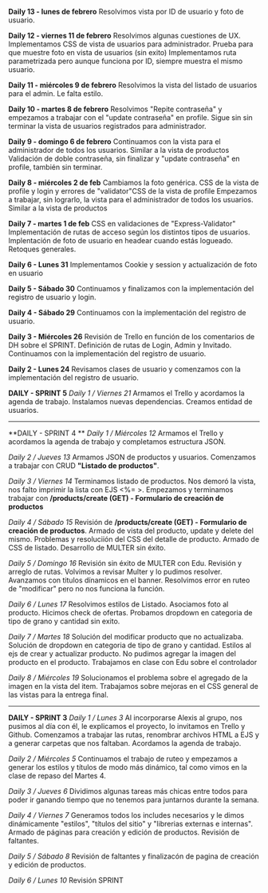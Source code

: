 **Daily 13 - lunes de febrero**
Resolvimos vista por ID de usuario y foto de usuario.

**Daily 12 - viernes 11 de febrero**
Resolvimos algunas cuestiones de UX.
Implementamos CSS de vista de usuarios para administrador.
Prueba para que muestre foto en vista de usuarios (sin exito)
Implementamos ruta parametrizada pero aunque funciona por ID, siempre muestra el mismo usuario.

**Daily 11 - miércoles 9 de febrero**
Resolvimos la vista del listado de usuarios para el admin. Le falta estilo. 

**Daily 10 - martes 8 de febrero**
Resolvimos "Repite contraseña" y empezamos a trabajar con el "update contraseña" en profile. Sigue sin  sin terminar la vista de usuarios registrados para administrador.

**Daily 9 - domingo 6 de febrero**
Continuamos con  la vista para el administrador de todos los usuarios. Similar a la vista de productos
Validación de doble contraseña, sin finalizar y "update contraseña" en profile, también sin terminar.

**Daily 8 - miércoles  2 de feb**
Cambiamos la foto genérica.
CSS de la vista de profile y login y errores de "validator"CSS de la vista de profile
Empezamos a trabajar, sin lograrlo, la vista para el administrador de todos los usuarios. Similar a la vista de productos

**Daily 7 - martes  1 de feb**
CSS en validaciones de "Express-Validator" 
Implementación de rutas de acceso según los distintos tipos de usuarios.
Implentación de foto de usuario en headear cuando estás logueado.
Retoques generales.

**Daily 6 - Lunes 31**
Implementamos Cookie y session y actualización de foto en usuario


**Daily 5 - Sábado 30**
Continuamos y finalizamos con la implementación del registro de usuario y login.

**Daily 4 - Sábado 29**
Continuamos con la implementación del registro de usuario.

**Daily 3 - Miércoles 26**
Revisión de Trello en función de los comentarios de DH sobre el SPRINT.
Definición de rutas de Login, Admin y Invitado.
Continuamos con la implementación del registro de usuario.

**Daily 2 - Lunes 24**
Revisamos clases de usuario y comenzamos con la implementación del registro de usuario.

**DAILY - SPRINT 5** 
*Daily 1 / Viernes 21*
Armamos el Trello y acordamos la agenda de trabajo.
Instalamos nuevas dependencias. Creamos entidad de usuarios.


------------------------------------------

**DAILY - SPRINT 4 **
*Daily 1 / Miércoles 12*
Armamos el Trello y acordamos la agenda de trabajo y completamos estructura JSON.

*Daily 2 / Jueves 13*
Armamos JSON de productos y usuarios. Comenzamos a trabajar con CRUD **"Listado de productos"**.

*Daily 3 / Viernes 14*
Terminamos listado de productos. Nos demoró la vista, nos falto imprimir la lista con EJS <%= >.
Empezamos y terminamos trabajar con **/products/create (GET) - Formulario de creación de productos**

*Daily 4 / Sábado 15*
Revisión de **/products/create (GET) - Formulario de creación de productos**. 
Armado de vista del producto, update y delete del mismo. 
Problemas y resoluciión del CSS del detalle de producto.
Armado de CSS de listado.
Desarrollo de MULTER sin éxito.

*Daily 5 / Domingo 16*
Revisión sin éxito de MULTER con Edu.
Revisión y arreglo de rutas.
Volvimos a revisar Multer y lo pudimos resolver. 
Avanzamos con titulos dínamicos en el banner.
Resolvimos error en ruteo de "modificar" pero no nos funciona la función.

*Daily 6 / Lunes 17*
Resolvimos estilos de Listado.
Asociamos foto al producto.
Hicimos check de ofertas.
Probamos dropdown en categoria de tipo de grano y cantidad sin exito.


*Daily 7 / Martes 18*
Solución del modificar producto que no actualizaba.
Solución de dropdown en categoria de tipo de grano y cantidad.
Estilos al ejs de crear y actualizar producto.
No pudimos agregar la imagen del producto en el producto. Trabajamos en clase con Edu sobre el controlador

*Daily 8 / Miércoles 19*
Solucionamos el problema sobre el agregado  de la imagen en la vista del item. 
Trabajamos sobre mejoras en el CSS general de las vistas para la entrega final.



-------------------------------------------

**DAILY - SPRINT 3** 
*Daily 1 / Lunes 3*
Al incorporarse Alexis al grupo, nos pusimos al día con él, le explicamos el proyecto, lo invitamos en Trello y Github.
Comenzamos a trabajar las rutas, renombrar archivos HTML a EJS y a generar carpetas que nos faltaban.
Acordamos la agenda de trabajo.

*Daily 2 / Miércoles 5*
Continuamos el trabajo  de ruteo y empezamos a generar los estilos y títulos de modo más dinámico, tal como vimos en la clase de repaso del Martes 4. 

*Daily 3 / Jueves 6*
Dividimos algunas tareas más chicas entre todos para poder ir ganando tiempo que no tenemos para juntarnos durante la semana.

*Daily 4 / Viernes 7*
Generamos todos los includes necesarios y le dimos dinámicamente "estilos", "títulos del sitio" y "librerias externas e internas".
Armado de páginas para creación y edición de productos. 
Revisión de faltantes.

*Daily 5 / Sábado 8*
Revisión de faltantes y finalizacón  de pagina de creación y edición de productos. 

*Daily 6 / Lunes 10*
Revisión SPRINT 
